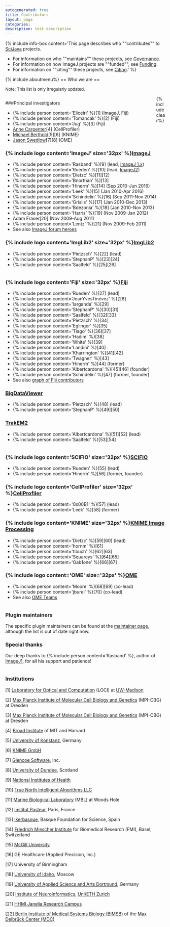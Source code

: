 ```yaml
---
autogenerated: true
title: Contributors
layout: page
categories:
description: test description
---
```


{% include info-box content='This page describes who ""contributes"" to [SciJava](SciJava) projects.

-   For information on who ""maintains"" these projects, see [Governance](Governance).
-   For information on how ImageJ projects are ""funded"", see [Funding](Funding).
-   For information on ""citing"" these projects, see [Citing](Citing).' %}

{% include aboutmenu%}
== Who we are ==

<div style="font-size: small">

Note: This list is only irregularly updated.

</div>
<div style="float: left">

###Principal investigators

-   {% include person content='Eliceiri' %}[1] (ImageJ, Fiji)
-   {% include person content='Tomancak' %}[2] (Fiji)
-   {% include person content='Jug' %}[3] (Fiji)
-   [Anne Carpenter](http://www.broadinstitute.org/~anne/)[4] (CellProfiler)
-   [Michael Berthold](http://www.informatik.uni-konstanz.de/berthold/mitglieder/prof-dr-michael-berthold/)[5][6] (KNIME)
-   [Jason Swedlow](http://www.lifesci.dundee.ac.uk/people/jason-swedlow)[7][8] (OME)

### {% include logo content='ImageJ' size='32px' %}[ImageJ](ImageJ)

-   {% include person content='Rasband' %}[9] (lead, [ImageJ 1.x](ImageJ_1.x))
-   {% include person content='Rueden' %}[10] (lead, [ImageJ2](ImageJ2))
-   {% include person content='Dietzc' %}[11][12]
-   {% include person content='Bnorthan' %}[13]
-   {% include person content='Hinerm' %}[14] (Sep 2010-Jun 2016)
-   {% include person content='Leek' %}[15] (Jan 2010-Apr 2016)
-   {% include person content='Schindelin' %}[16] (Sep 2011-Nov 2014)
-   {% include person content='Grislis' %}[17] (Jan 2010-Dec 2013)
-   {% include person content='Bdezonia' %}[18] (Jan 2010-Nov 2013)
-   {% include person content='Harris' %}[19] (Nov 2009-Jan 2012)
-   Adam Fraser[20] (Nov 2009-Aug 2011)
-   {% include person content='Lentz' %}[21] (Nov 2009-Feb 2011)
-   See also [ImageJ forum heroes](http://forum.imagej.net/users)

### {% include logo content='ImgLib2' size='32px' %}[ImgLib2](ImgLib2)

-   {% include person content='Pietzsch' %}[22] (lead)
-   {% include person content='StephanP' %}[23][24]
-   {% include person content='Saalfeld' %}[25][26]

</div>
<div style="float: left">

### {% include logo content='Fiji' size='32px' %}[Fiji](Fiji)

-   {% include person content='Rueden' %}[27] (lead)
-   {% include person content='JeanYvesTinevez' %}[28]
-   {% include person content='Iarganda' %}[29]
-   {% include person content='StephanP' %}[30][31]
-   {% include person content='Saalfeld' %}[32][33]
-   {% include person content='Pietzsch' %}[34]
-   {% include person content='Eglinger' %}[35]
-   {% include person content='Tiago' %}[36][37]
-   {% include person content='Hadim' %}[38]
-   {% include person content='White' %}[39]
-   {% include person content='Landini' %}[40]
-   {% include person content='Kharrington' %}[41][42]
-   {% include person content='Twagner' %}[43]
-   {% include person content='Hinerm' %}[44] (former)
-   {% include person content='Albertcardona' %}[45][46] (founder)
-   {% include person content='Schindelin' %}[47] (former, founder)
-   See also [graph of Fiji contributors](https://github.com/fiji/fiji/graphs/contributors)

### [BigDataViewer](BigDataViewer)

-   {% include person content='Pietzsch' %}[48] (lead)
-   {% include person content='StephanP' %}[49][50]

### [TrakEM2](TrakEM2)

-   {% include person content='Albertcardona' %}[51][52] (lead)
-   {% include person content='Saalfeld' %}[53][54]

</div>
<div style="float: left">

### {% include logo content='SCIFIO' size='32px' %}[SCIFIO](SCIFIO)

-   {% include person content='Rueden' %}[55] (lead)
-   {% include person content='Hinerm' %}[56] (former, founder)

### {% include logo content='CellProfiler' size='32px' %}[CellProfiler](CellProfiler)

-   {% include person content='0x00B1' %}[57] (lead)
-   {% include person content='Leek' %}[58] (former)

### {% include logo content='KNIME' size='32px' %}[KNIME Image Processing](KNIME)

-   {% include person content='Dietzc' %}[59][60] (lead)
-   {% include person content='hornm' %}[61]
-   {% include person content='tibuch' %}[62][63]
-   {% include person content='Squareys' %}[64][65]
-   {% include person content='Gab1one' %}[66][67]

### {% include logo content='OME' size='32px' %}[OME](OME)

-   {% include person content='Moore' %}[68][69] (co-lead)
-   {% include person content='jburel' %}[70] (co-lead)
-   See also [OME Teams](http://openmicroscopy.org/site/about/who-ome)

</div>

{% include clear%}


<div style="float: left">

### Plugin maintainers

The specific plugin maintainers can be found at the [ maintainer page](Maintainer_page), although the list is out of date right now.

### Special thanks

Our deep thanks to {% include person content='Rasband' %}, author of [ImageJ1](ImageJ1), for all his support and patience!

</div>
<div style="float: left">

### Institutions

[1] [Laboratory for Optical and Computation](LOCI) (LOCI) at [UW-Madison](http://wisc.edu/)

[2] [Max Planck Institute of Molecular Cell Biology and Genetics](http://mpi-cbg.de/) (MPI-CBG) at Dresden

[3] [Max Planck Institute of Molecular Cell Biology and Genetics](http://mpi-cbg.de/) (MPI-CBG) at Dresden

[4] [Broad Institute](http://www.broadinstitute.org/) of MIT and Harvard

[5] [University of Konstanz](http://www.uni-konstanz.de/en/welcome/), Germany

[6] [KNIME GmbH](https://www.knime.com/)

[7] [Glencoe Software](http://glencoesoftware.com/), Inc.

[8] [University of Dundee](http://www.dundee.ac.uk/), Scotland

[9] [National Institutes of Health](http://www.nih.gov/)

[10] [True North Intelligent Algorithms LLC](http://www.truenorth-ia.com/)

[11] [Marine Biological Laboratory](http://www.mbl.edu/) (MBL) at Woods Hole


[12] [Institut Pasteur](http://www.pasteur.fr/en), Paris, France

[13] [Ikerbasque](http://www.ikerbasque.net/), Basque Foundation for Science, Spain

[14] [Friedrich Miescher Institute](https://www.fmi.ch/) for Biomedical Research (FMI), Basel, Switzerland

[15] [McGill University](https://www.mcgill.ca/)

[16] GE Healthcare (Applied Precision, Inc.)

[17] University of Birmingham

[18] [University of Idaho](http://www.uidaho.edu), Moscow

[19] [University of Applied Sciencs and Arts Dortmund](http://www.fh-dortmund.de), Germany

[20] [Institute of Neuroinformatics](https://www.ini.uzh.ch/), [Uni/ETH Zurich](https://www.ethz.ch/en.html)

[21] [HHMI Janelia Research Campus](http://janelia.org/)

[22] [Berlin Institute of Medical Systems Biology (BIMSB)](https://www.mdc-berlin.de/13800178/en/bimsb) of the [Max Delbrück Center (MDC)](https://www.mdc-berlin.de/en)



</div>
